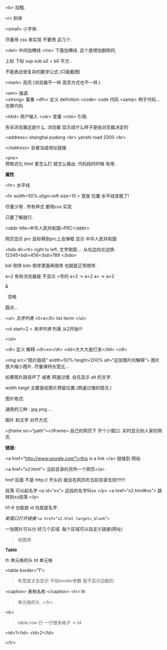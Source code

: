 

\<b\> 加粗.

\<i\> 斜体

\<small\> 小字体.


尽量用  css 来实现  不要用 这几个.

\<del\> 中间加横线
\<ins\> 下面加横线.   这个是增加删除的.


上标  下标 
sup  sub
a2 + b0   平方.. 

不能表达很复杂的数学公式.(只能截图)

\<mark\>  高亮 (浏览器不一样 高亮方式也不一样.)




\<em\>       强调   
\<strong\>   着重
\<dfn\>      定义 definition
\<code\>  code 代码 
\<samp\> 例子代码... 也算代码  

\<kbd\> 用户输入
\<var\> 变量
\<cite\> 引用.




告诉浏览器这是什么.
浏览器 显示成什么样子是由浏览器决定的 


\<address\> 
shanghai pudong \<br\>
yanshi road 3300 \<br\>

*\</address\>*
会被当成地址链接.



*\<pre\>*  
预格式化 html 里怎么打 就怎么输出.
代码段的时候 有用.





**属性**

\<hr\>  水平线

\<hr *width*=50% *align*=left *size*=10 \>
宽度     位置          水平线变粗了!

尽量少用 . 所有样式 都用css 实现.

只要了解就行.



\<*abbr* title=中华人民共和国\>PRC\</abbr\>

网页显示 prc  鼠标移到prc上会弹框 显示  中华人民共和国


\<bdo dir=rtl\> right to left.  文字倒叙….  从右边向左边排.
12345\<bdi\>456\</bdi\>789  \</bdo\>

bdi 倒序
bdo 倒序里面再倒序 也就是正常顺序.

a\<2   有些浏览器是 不显示 \<号的
a&lt;2   → a\<2
a&gt;   →  a\>2

&amp;   


&nbsp;  空格




圆点...

\<ul\>  *无序列表*
  \<li\>a\</li\>
  list iterm
\</ul\>



\<ol start=2 \>  *有序列表*
列表 从2开始!!!

\</ol\>


\<dl\> 定义 解释
\<dt\>xx\</dt\>
\<dd\>大大大是打发\</dd\>
\</dl\>



\<*img* src=“图片路径” width=50% height=200% alt=“这张图片的解释”\>  图片
放大缩小图片.  尽量保持长宽比... 

如果图片路径坏了.或者 网速过慢.  会先显示 alt 的文字.

width heigit 主要是给图片预留位置.(网速过慢的情况.)



图片格式:

通用的三种 : jpg png …  


图片 和文字 对齐方式.



\<*iframe* src=“path”\>\</iframe\>
自己的网页下 开个小窗口. 实时显示别人家的网页.








**链接:**

\<a href=“http://www.google.com”\>this is a link \</a\>
链接到 网站

\<a href=“x2.html”\> 当前目录的另外一个网页\</a\>

href 后面 不是 http:// 开头的 
就会在网页的当前目录去找!!!!!!! 


段落 可以起名字
\<p id=“xx”\> 这段的名字叫xx \</p\>
\<a href=“x2.html#xx”\> 跳转到xx段落 \</p\>


h1-6 也能放 id 也就是名字.


*新窗口打开链接*
`<a href=“x2.html target=_blank”>`


一张图片可以分 好几个区域 .每个区域可以自定义链接(网址)
> 地图用




**Table**


th 单元格的头
td 单元格


\<table border=“1”\>  
> 有宽度才会显示 不给border参数 是不显示边框的.
  
\<caption\> 表格名称 \</caption\>
\<tr\>
th 
> 单元格的头.
\</tr\>

\<tr\> 
> table row 行  一行很多格子 → td

\<td\>1\</td\>
\<td\>2\</td\>




\</tr\>







































